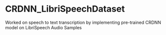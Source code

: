 # CRDNN_LibriSpeechDataset
Worked on  speech to text transcription by implementing pre-trained CRDNN model on LibriSpeech Audio Samples 
